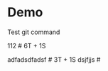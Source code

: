 # Demo
Test git  command

112                      # 6T + 1S

adfadsdfadsf             # 3T + 1S
dsjfjjs                  #

